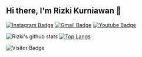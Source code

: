 ## Hi there, I'm Rizki Kurniawan 👋

[![Instagram Badge](https://img.shields.io/badge/-rizki_kurniaa-purple?style=flat-square&logo=instagram&logoColor=white&link=https://instagram.com/rizki_kurniaa/)](https://instagram.com/rizki_kurniaa)
[![Gmail Badge](https://img.shields.io/badge/-rizkikurniawan1797@gmail.com-c14438?style=flat-square&logo=Gmail&logoColor=white&link=mailto:rizkikurniawan1797@gmail.com)](mailto:rizkikurniawan1797@gmail.com)
[![Youtube Badge](https://img.shields.io/badge/-kikunote-darkred?style=flat-square&logo=youtube&logoColor=white&link=https://www.youtube.com/c/Kikunote)](https://www.youtube.com/c/Kikunote)

![Rizki's github stats](https://github-readme-stats.vercel.app/api?username=rizkikurniaa&show_icons=true&theme=dark) [![Top Langs](https://github-readme-stats.vercel.app/api/top-langs/?username=rizkikurniaa&layout=compact)](https://github.com/rizkikurniaa/github-readme-stats) 

![Visitor Badge](https://visitor-badge.laobi.icu/badge?page_id=rizkikurniaa)
